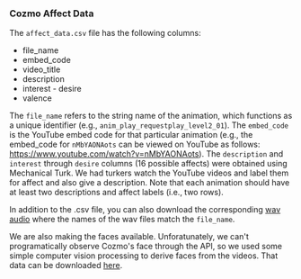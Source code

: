 


### Cozmo Affect Data

The `affect_data.csv` file has the following columns:

- file_name
- embed_code
- video_title
- description
- interest - desire
- valence

The `file_name` refers to the string name of the animation, which functions as a unique identifier (e.g., `anim_play_requestplay_level2_01`). The `embed_code` is the YouTube embed code for that particular animation (e.g., the embed_code for `nMbYAONAots` can be viewed on YouTube as follows: https://www.youtube.com/watch?v=nMbYAONAots). The `description` and `interest` through `desire` columns (16 possible affects) were obtained using Mechanical Turk. We had turkers watch the YouTube videos and label them for affect and also give a description. Note that each animation should have at least two descriptions and affect labels (i.e., two rows). 

In addition to the .csv file, you can also download the corresponding [wav audio](https://drive.google.com/file/d/1pfR1Q0CnvCnI2sRGxeKSeeFxA73J5ech/view?usp=sharing) where the names of the wav files match the `file_name`. 

We are also making the faces available. Unforatunately, we can't programatically observe Cozmo's face through the API, so we used some simple computer vision processing to derive faces from the videos. That data can be downloaded [here](https://drive.google.com/file/d/1p9cXTDeQSIorQwbJzYlRgNahClJQgJ1U/view?usp=sharing).


